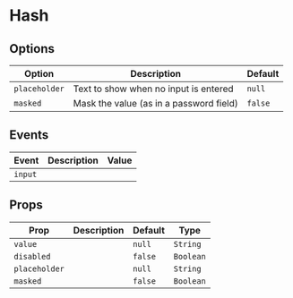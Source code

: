 # Hash

## Options

| Option        | Description                             | Default |
| ------------- | --------------------------------------- | ------- |
| `placeholder` | Text to show when no input is entered   | `null`  |
| `masked`      | Mask the value (as in a password field) | `false` |

## Events

| Event   | Description | Value |
| ------- | ----------- | ----- |
| `input` |             |       |

## Props

| Prop          | Description | Default | Type      |
| ------------- | ----------- | ------- | --------- |
| `value`       |             | `null`  | `String`  |
| `disabled`    |             | `false` | `Boolean` |
| `placeholder` |             | `null`  | `String`  |
| `masked`      |             | `false` | `Boolean` |
